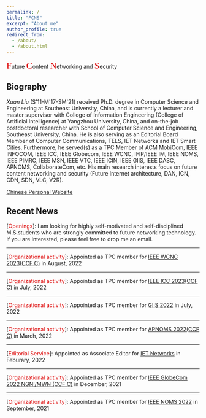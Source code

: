 ```yaml
---
permalink: /
title: "FCNS"
excerpt: "About me"
author_profile: true
redirect_from: 
  - /about/
  - /about.html
---  
```


<font face="黑体" size="5" color="#dd0000">F</font>uture <font face="黑体" size="5" color="#dd0000">C</font>ontent <font face="黑体" size="5" color="#dd0000">N</font>etworking and <font face="黑体" size="5" color="#dd0000">S</font>ecurity  


Biography
--------
*Xuan Liu* (S'11-M'17-SM'21) received Ph.D. degree in Computer Science and Engineering at Southeast University, China, and is currently a lecturer and master supervisor with College of Information Engineering (College of Artificial Intelligence) at Yangzhou University, China, and on-the-job postdoctoral researcher with School of Computer Science and Engineering, Southeast University, China. He is also serving as an Editorial Board Member of Computer Communications, TELS, IET Networks and IET Smart Cities. Furthermore, he served(s) as a TPC Member of ACM MobiCom, IEEE INFOCOM, IEEE ICC, IEEE Globecom, IEEE WCNC, IFIP/IEEE IM, IEEE NOMS, IEEE PIMRC, IEEE MSN, IEEE VTC, IEEE ICIN, IEEE GIIS, IEEE DASC, APNOMS, CollaborateCom, etc. His main research interests focus on future content networking and security (Future Internet architecture, DAN, ICN, CDN, SDN, VLC, V2R).  

<a href="http://teacher.yzu.edu.cn/yusuf" target="_blank">Chinese Personal Website</a>

Recent News
--------
\[<font color="#dd0000">Openings</font>\]: I am looking for highly self-motivated and self-disciplined M.S.students who are strongly committed to future networking technology. If you are interested, please feel free to drop me an email.  

--------
\[<font color="#dd0000">Organizational activity</font>\]: Appointed as TPC member for <a href="https://wcnc2023.ieee-wcnc.org" target="_blank">IEEE WCNC 2023(CCF C)</a> in August, 2022  
  
--------
\[<font color="#dd0000">Organizational activity</font>\]: Appointed as TPC member for <a href="https://icc2023.ieee-icc.org" target="_blank">IEEE ICC 2023(CCF C)</a> in July, 2022  
  
--------
\[<font color="#dd0000">Organizational activity</font>\]: Appointed as TPC member for <a href="http://giis2022.org/" target="_blank">GIIS 2022</a> in July, 2022  
  
--------
\[<font color="#dd0000">Organizational activity</font>\]: Appointed as TPC member for <a href="https://www.ieice.org/cs/icm/apnoms/2022/index.html" target="_blank">APNOMS 2022(CCF C)</a> in March, 2022  

--------
\[<font color="#dd0000">Editorial Service</font>\]: Appointed as Associate Editor for <a href="https://ietresearch.onlinelibrary.wiley.com/journal/20474962" target="_blank">IET Networks</a> in Feburary, 2022  

--------
\[<font color="#dd0000">Organizational activity</font>\]: Appointed as TPC member for <a href="https://globecom2022.ieee-globecom.org/" target="_blank">IEEE GlobeCom 2022  NGNI/MWN (CCF C)</a> in December, 2021  
  
--------
\[<font color="#dd0000">Organizational activity</font>\]: Appointed as TPC member for <a href="https://noms2022.ieee-noms.org/" target="_blank">IEEE NOMS 2022</a> in September, 2021  
  
  





